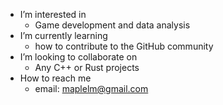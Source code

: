 
- I’m interested in
  - Game development and data analysis
- I’m currently learning
  - how to contribute to the GitHub community
- I’m looking to collaborate on
  - Any C++ or Rust projects
- How to reach me
  - email: maplelm@gmail.com

<!---
maplelm/maplelm is a ✨ special ✨ repository because its `README.md` (this file) appears on your GitHub profile.
You can click the Preview link to take a look at your changes.
--->
